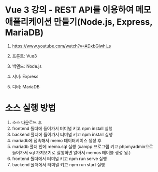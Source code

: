# Vue 3 강의 - REST API를 이용하여 메모 애플리케이션 만들기(Node.js, Express, MariaDB)

1. <https://www.youtube.com/watch?v=ADxbGlwhl_s>

2. 프론트: Vue3 
3. 백엔드: Node.js
4. 서버: Express 
5. 디비: MariaDB

# 소스 실행 방법

1. 소스 다운로드 후 
2. frontend 폴더에 들어가서 터미널 키고 npm install 실행
3. backend 폴더에 들어가서 터미널 키고 npm install 실행
4. mariadb에 접속해서 memo 데이터베이스 생성 후
5. mariadb 폴더 안에 memo.sql 실행 (xampp 프로그램 키고 phpmyadmin으로 들어가서 
sql 가져오기로 실행하면 알아서 memos 테이블 생성 됨.)
6. frontend 폴더에서 터미널 키고 npm run serve 실행
7. backend 폴더에서 터미널 키고 npm run start 실행